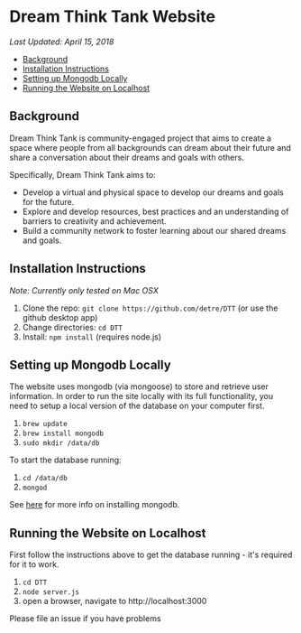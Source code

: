 # Dream Think Tank Website

_Last Updated: April 15, 2018_

<!-- TOC depthFrom:2 depthTo:4 withLinks:1 updateOnSave:1 orderedList:0 -->

- [Background](#background)
- [Installation Instructions](#installation-instructions)
- [Setting up Mongodb Locally](#setting-up-mongodb-locally)
- [Running the Website on Localhost](#running-the-website-on-localhost)

## Background
Dream Think Tank is community-engaged project that aims to create a space where people from all backgrounds can dream about their future and share a conversation about their dreams and goals with others.

Specifically, Dream Think Tank aims to:

- Develop a virtual and physical space to develop our dreams and goals for the future.
- Explore and develop resources, best practices and an understanding of barriers to creativity and achievement.
- Build a community network to foster learning about our shared dreams and goals.

## Installation Instructions
*Note: Currently only tested on Mac OSX*

1. Clone the repo:
`git clone https://github.com/detre/DTT` (or use the github desktop app)
2. Change directories:
`cd DTT`
3. Install: `npm install` (requires node.js)

## Setting up Mongodb Locally
The website uses mongodb (via mongoose) to store and retrieve user information. In order to run the site locally with its full functionality, you need to setup a local version of the database on your computer first.

1. `brew update`
2. `brew install mongodb`
3. `sudo mkdir /data/db`

To start the database running:
1. `cd /data/db`
2. `mongod`

See [here](https://docs.mongodb.com/manual/tutorial/install-mongodb-on-os-x/#install-mongodb-community-edition) for more info on installing mongodb.

## Running the Website on Localhost
First follow the instructions above to get the database running - it's required for it to work.

1. `cd DTT`
2. `node server.js`
3. open a browser, navigate to http://localhost:3000

Please file an issue if you have problems
